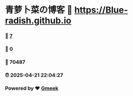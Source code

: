 # 青萝卜菜の博客 :link: https://Blue-radish.github.io 
### :page_facing_up: [7](https://Blue-radish.github.io/tag.html) 
### :speech_balloon: 0 
### :hibiscus: 70487 
### :alarm_clock: 2025-04-21 22:04:27 
### Powered by :heart: [Gmeek](https://github.com/Meekdai/Gmeek)
